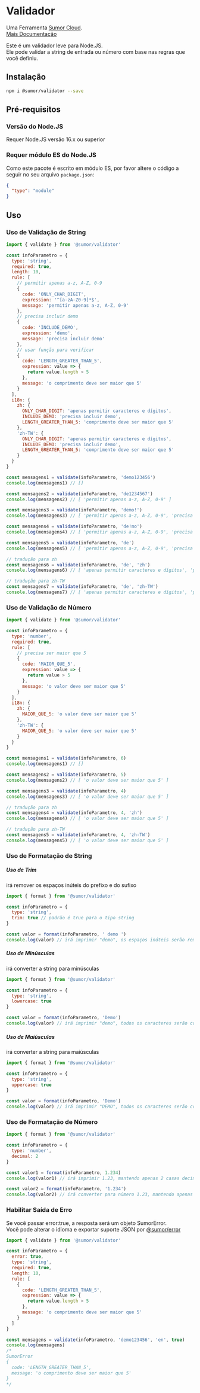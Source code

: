 # Validador

Uma Ferramenta [Sumor Cloud](https://sumor.cloud).  
[Mais Documentação](https://sumor.cloud)

Este é um validador leve para Node.JS.  
Ele pode validar a string de entrada ou número com base nas regras que você definiu.

## Instalação

```bash
npm i @sumor/validator --save
```

## Pré-requisitos

### Versão do Node.JS

Requer Node.JS versão 16.x ou superior

### Requer módulo ES do Node.JS

Como este pacote é escrito em módulo ES, por favor altere o código a seguir no seu arquivo `package.json`:

```json
{
  "type": "module"
}
```

## Uso

### Uso de Validação de String

```js
import { validate } from '@sumor/validator'

const infoParametro = {
  type: 'string',
  required: true,
  length: 10,
  rule: [
    // permitir apenas a-z, A-Z, 0-9
    {
      code: 'ONLY_CHAR_DIGIT',
      expression: '^[a-zA-Z0-9]*$',
      message: 'permitir apenas a-z, A-Z, 0-9'
    },
    // precisa incluir demo
    {
      code: 'INCLUDE_DEMO',
      expression: 'demo',
      message: 'precisa incluir demo'
    },
    // usar função para verificar
    {
      code: 'LENGTH_GREATER_THAN_5',
      expression: value => {
        return value.length > 5
      },
      message: 'o comprimento deve ser maior que 5'
    }
  ],
  i18n: {
    zh: {
      ONLY_CHAR_DIGIT: 'apenas permitir caracteres e dígitos',
      INCLUDE_DEMO: 'precisa incluir demo',
      LENGTH_GREATER_THAN_5: 'comprimento deve ser maior que 5'
    },
    'zh-TW': {
      ONLY_CHAR_DIGIT: 'apenas permitir caracteres e dígitos',
      INCLUDE_DEMO: 'precisa incluir demo',
      LENGTH_GREATER_THAN_5: 'comprimento deve ser maior que 5'
    }
  }
}

const mensagens1 = validate(infoParametro, 'demo123456')
console.log(mensagens1) // []

const mensagens2 = validate(infoParametro, 'de1234567')
console.log(mensagens2) // [ 'permitir apenas a-z, A-Z, 0-9' ]

const mensagens3 = validate(infoParametro, 'demo!')
console.log(mensagens3) // [ 'permitir apenas a-z, A-Z, 0-9', 'precisa incluir demo' ]

const mensagens4 = validate(infoParametro, 'de!mo')
console.log(mensagens4) // [ 'permitir apenas a-z, A-Z, 0-9', 'precisa incluir demo' ]

const mensagens5 = validate(infoParametro, 'de')
console.log(mensagens5) // [ 'permitir apenas a-z, A-Z, 0-9', 'precisa incluir demo', 'o comprimento deve ser maior que 5' ]

// tradução para zh
const mensagens6 = validate(infoParametro, 'de', 'zh')
console.log(mensagens6) // [ 'apenas permitir caracteres e dígitos', 'precisa incluir demo', 'comprimento deve ser maior que 5' ]

// tradução para zh-TW
const mensagens7 = validate(infoParametro, 'de', 'zh-TW')
console.log(mensagens7) // [ 'apenas permitir caracteres e dígitos', 'precisa incluir demo', 'comprimento deve ser maior que 5' ]
```

### Uso de Validação de Número

```js
import { validate } from '@sumor/validator'

const infoParametro = {
  type: 'number',
  required: true,
  rule: [
    // precisa ser maior que 5
    {
      code: 'MAIOR_QUE_5',
      expression: value => {
        return value > 5
      },
      message: 'o valor deve ser maior que 5'
    }
  ],
  i18n: {
    zh: {
      MAIOR_QUE_5: 'o valor deve ser maior que 5'
    },
    'zh-TW': {
      MAIOR_QUE_5: 'o valor deve ser maior que 5'
    }
  }
}

const mensagens1 = validate(infoParametro, 6)
console.log(mensagens1) // []

const mensagens2 = validate(infoParametro, 5)
console.log(mensagens2) // [ 'o valor deve ser maior que 5' ]

const mensagens3 = validate(infoParametro, 4)
console.log(mensagens3) // [ 'o valor deve ser maior que 5' ]

// tradução para zh
const mensagens4 = validate(infoParametro, 4, 'zh')
console.log(mensagens4) // [ 'o valor deve ser maior que 5' ]

// tradução para zh-TW
const mensagens5 = validate(infoParametro, 4, 'zh-TW')
console.log(mensagens5) // [ 'o valor deve ser maior que 5' ]
```

### Uso de Formatação de String

##### Uso de Trim

irá remover os espaços inúteis do prefixo e do sufixo

```js
import { format } from '@sumor/validator'

const infoParametro = {
  type: 'string',
  trim: true // padrão é true para o tipo string
}

const valor = format(infoParametro, ' demo ')
console.log(valor) // irá imprimir "demo", os espaços inúteis serão removidos
```

##### Uso de Minúsculas

irá converter a string para minúsculas

```js
import { format } from '@sumor/validator'

const infoParametro = {
  type: 'string',
  lowercase: true
}

const valor = format(infoParametro, 'Demo')
console.log(valor) // irá imprimir "demo", todos os caracteres serão convertidos para minúsculas
```

##### Uso de Maiúsculas

irá converter a string para maiúsculas

```js
import { format } from '@sumor/validator'

const infoParametro = {
  type: 'string',
  uppercase: true
}

const valor = format(infoParametro, 'Demo')
console.log(valor) // irá imprimir "DEMO", todos os caracteres serão convertidos para maiúsculas
```

### Uso de Formatação de Número

```js
import { format } from '@sumor/validator'

const infoParametro = {
  type: 'number',
  decimal: 2
}

const valor1 = format(infoParametro, 1.234)
console.log(valor1) // irá imprimir 1.23, mantendo apenas 2 casas decimais

const valor2 = format(infoParametro, '1.234')
console.log(valor2) // irá converter para número 1.23, mantendo apenas 2 casas decimais
```

### Habilitar Saída de Erro

Se você passar error:true, a resposta será um objeto SumorError.  
Você pode alterar o idioma e exportar suporte JSON por [@sumor/error](https://www.npmjs.com/package/@sumor/error)

```js
import { validate } from '@sumor/validator'

const infoParametro = {
  error: true,
  type: 'string',
  required: true,
  length: 10,
  rule: [
    {
      code: 'LENGTH_GREATER_THAN_5',
      expression: value => {
        return value.length > 5
      },
      message: 'o comprimento deve ser maior que 5'
    }
  ]
}

const mensagens = validate(infoParametro, 'demo123456', 'en', true)
console.log(mensagens) 
/* 
SumorError
{
  code: 'LENGTH_GREATER_THAN_5',
  message: 'o comprimento deve ser maior que 5'
}
*/
```